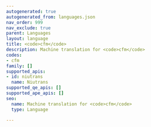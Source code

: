```yaml
---
autogenerated: true
autogenerated_from: languages.json
nav_order: 999
nav_exclude: true
parent: Languages
layout: language
title: <code>cfm</code>
description: Machine translation for <code>cfm</code>
codes:
- cfm
family: []
supported_apis:
- id: niutrans
  name: Niutrans
supported_qe_apis: []
supported_ape_apis: []
seo:
  name: Machine translation for <code>cfm</code>
  type: Language

---
```


